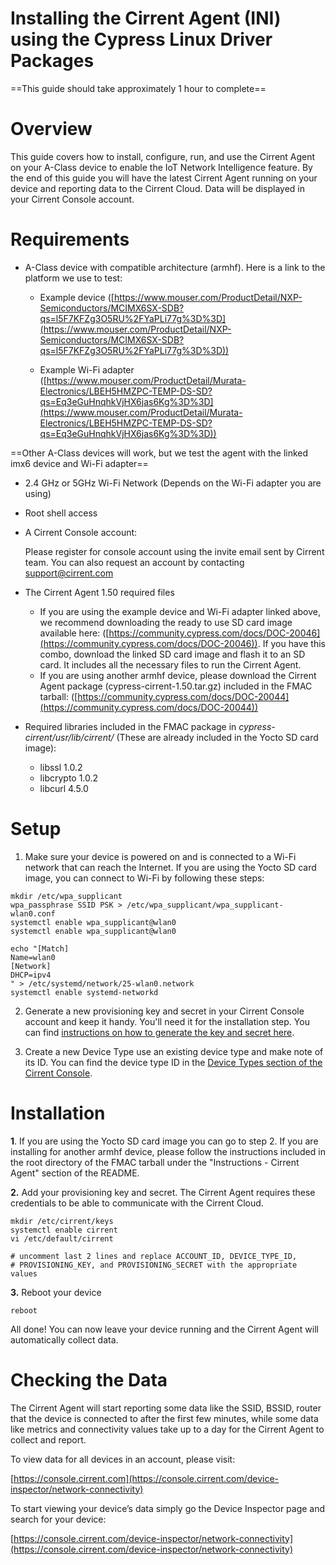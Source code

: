 ﻿# Installing the Cirrent Agent (INI) using the Cypress Linux Driver Packages

==This guide should take approximately 1 hour to complete==

# Overview

This guide covers how to install, configure, run, and use the Cirrent Agent on your A-Class device to enable the IoT Network Intelligence feature. By the end of this guide you will have the latest Cirrent Agent running on your device and reporting data to the Cirrent Cloud. Data will be displayed in your Cirrent Console account.

# Requirements

-   A-Class device with compatible architecture (armhf). Here is a link to the platform we use to test:
    
    -   Example device ([https://www.mouser.com/ProductDetail/NXP-Semiconductors/MCIMX6SX-SDB?qs=l5F7KFZg3O5RU%2FYaPLi77g%3D%3D](https://www.mouser.com/ProductDetail/NXP-Semiconductors/MCIMX6SX-SDB?qs=l5F7KFZg3O5RU%2FYaPLi77g%3D%3D))
        
    -   Example Wi-Fi adapter ([https://www.mouser.com/ProductDetail/Murata-Electronics/LBEH5HMZPC-TEMP-DS-SD?qs=Eq3eGuHnqhkVjHX6jas6Kg%3D%3D](https://www.mouser.com/ProductDetail/Murata-Electronics/LBEH5HMZPC-TEMP-DS-SD?qs=Eq3eGuHnqhkVjHX6jas6Kg%3D%3D))
        

==Other A-Class devices will work, but we test the agent with the linked imx6 device and Wi-Fi adapter==

-   2.4 GHz or 5GHz Wi-Fi Network (Depends on the Wi-Fi adapter you are using)
    
-   Root shell access
-   A Cirrent Console account:
    
    Please register for console account using the invite email sent by Cirrent team. You can also request an account by contacting  [support@cirrent.com](mailto:support@cirrent.com)
    
-   The Cirrent Agent 1.50 required files
    -   If you are using the example device and Wi-Fi adapter linked above, we recommend downloading the ready to use SD card image available here: ([https://community.cypress.com/docs/DOC-20046](https://community.cypress.com/docs/DOC-20046)). If you have this combo, download the linked SD card image and flash it to an SD card. It includes all the necessary files to run the Cirrent Agent.
    -   If you are using another armhf device, please download the Cirrent Agent package (cypress-cirrent-1.50.tar.gz) included in the FMAC tarball: ([https://community.cypress.com/docs/DOC-20044](https://community.cypress.com/docs/DOC-20044))
-   Required libraries included in the FMAC package in  _cypress-cirrent/usr/lib/cirrent/_  (These are already included in the Yocto SD card image):
    -   libssl 1.0.2
    -   libcrypto 1.0.2
    -   libcurl 4.5.0

# Setup

1.  Make sure your device is powered on and is connected to a Wi-Fi network that can reach the Internet. If you are using the Yocto SD card image, you can connect to Wi-Fi by following these steps:

```
mkdir /etc/wpa_supplicant  
wpa_passphrase SSID PSK > /etc/wpa_supplicant/wpa_supplicant-wlan0.conf  
systemctl enable wpa_supplicant@wlan0  
systemctl enable wpa_supplicant@wlan0  
  
echo "[Match]  
Name=wlan0  
[Network]  
DHCP=ipv4  
" > /etc/systemd/network/25-wlan0.network  
systemctl enable systemd-networkd
```
2. Generate a new provisioning key and secret in your Cirrent Console account and keep it handy. You'll need it for the installation step. You can find  [instructions on how to generate the key and secret here](https://support.cirrent.com/hc/en-us/articles/115000084846).

3. Create a new Device Type use an existing device type and make note of its ID. You can find the device type ID in the  [Device Types section of the Cirrent Console](https://console.cirrent.com/device-types).

# Installation

**1**. If you are using the Yocto SD card image you can go to step 2. If you are installing for another armhf device, please follow the instructions included in the root directory of the FMAC tarball under the "Instructions - Cirrent Agent" section of the README.

**2.** Add your provisioning key and secret. The Cirrent Agent requires these credentials to be able to communicate with the Cirrent Cloud.
```
mkdir /etc/cirrent/keys  
systemctl enable cirrent  
vi /etc/default/cirrent  

# uncomment last 2 lines and replace ACCOUNT_ID, DEVICE_TYPE_ID,   
# PROVISIONING_KEY, and PROVISIONING_SECRET with the appropriate values
```

**3.** Reboot your device
```
reboot
```
All done! You can now leave your device running and the Cirrent Agent will automatically collect data.

# Checking the Data

The Cirrent Agent will start reporting some data like the SSID, BSSID, router that the device is connected to after the first few minutes, while some data like metrics and connectivity values take up to a day for the Cirrent Agent to collect and report.

To view data for all devices in an account, please visit:

[https://console.cirrent.com](https://console.cirrent.com/device-inspector/network-connectivity)

To start viewing your device’s data simply go the Device Inspector page and search for your device:

[https://console.cirrent.com/device-inspector/network-connectivity](https://console.cirrent.com/device-inspector/network-connectivity)

